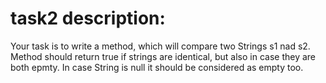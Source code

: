 # task2 description:

Your task is to write a method, which will compare two Strings s1 nad s2. Method should return true if strings are identical, but also in case they are both epmty.
In case String is null it should be considered as empty too.
